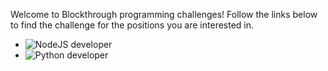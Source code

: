 Welcome to Blockthrough programming challenges! Follow the links below to find the challenge for the positions you are interested in.

- ![NodeJS developer](https://github.com/blockthrough/programming-challenge/tree/master/nodejs)
- ![Python developer](https://github.com/blockthrough/programming-challenge/tree/master/python)
